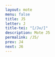 ```yaml
---
layout: mote
menu: false
title: J5
letter: J
title-tei: "[/Jv/]"
description: Mote J5
permalink: /J5/
prev: J4
next: J6
---
```

